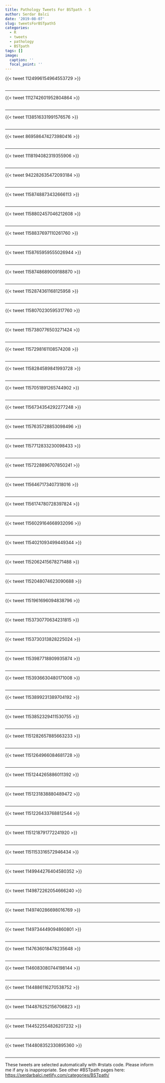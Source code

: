 ```yaml
---
title: Pathology Tweets For BSTpath - 5
author: Serdar Balci
date: '2019-08-07'
slug: tweetsForBSTpath5
categories:
  - R
  - tweets
  - pathology
  - BSTpath
tags: []
image:
  caption: ''
  focal_point: ''
---
```



{{< tweet 1124996154964553729 >}}
<br>
<br>
<hr>
{{< tweet 1112742601952804864 >}}
<br>
<br>
<hr>
{{< tweet 1138516331991576576 >}}
<br>
<br>
<hr>
{{< tweet 869586474273980416 >}}
<br>
<br>
<hr>
{{< tweet 1118194082319355906 >}}
<br>
<br>
<hr>
{{< tweet 942282635472093184 >}}
<br>
<br>
<hr>
{{< tweet 1158748873432666113 >}}
<br>
<br>
<hr>
{{< tweet 1158802457046212608 >}}
<br>
<br>
<hr>
{{< tweet 1158837697110261760 >}}
<br>
<br>
<hr>
{{< tweet 1158765959555026944 >}}
<br>
<br>
<hr>
{{< tweet 1158748689009188870 >}}
<br>
<br>
<hr>
{{< tweet 1152874361168125958 >}}
<br>
<br>
<hr>
{{< tweet 1158070230595317760 >}}
<br>
<br>
<hr>
{{< tweet 1157380776503271424 >}}
<br>
<br>
<hr>
{{< tweet 1157298161108574208 >}}
<br>
<br>
<hr>
{{< tweet 1158284589841993728 >}}
<br>
<br>
<hr>
{{< tweet 1157051891265744902 >}}
<br>
<br>
<hr>
{{< tweet 1156734354292277248 >}}
<br>
<br>
<hr>
{{< tweet 1157635728853098496 >}}
<br>
<br>
<hr>
{{< tweet 1157712833230098433 >}}
<br>
<br>
<hr>
{{< tweet 1157228896707850241 >}}
<br>
<br>
<hr>
{{< tweet 1156467173407318016 >}}
<br>
<br>
<hr>
{{< tweet 1156174780728397824 >}}
<br>
<br>
<hr>
{{< tweet 1156029164668932096 >}}
<br>
<br>
<hr>
{{< tweet 1154021093499449344 >}}
<br>
<br>
<hr>
{{< tweet 1152062415678271488 >}}
<br>
<br>
<hr>
{{< tweet 1152048074623090688 >}}
<br>
<br>
<hr>
{{< tweet 1151961696094838796 >}}
<br>
<br>
<hr>
{{< tweet 1153730770634231815 >}}
<br>
<br>
<hr>
{{< tweet 1153730313828225024 >}}
<br>
<br>
<hr>
{{< tweet 1153987718809935874 >}}
<br>
<br>
<hr>
{{< tweet 1153936630480171008 >}}
<br>
<br>
<hr>
{{< tweet 1153899231389704192 >}}
<br>
<br>
<hr>
{{< tweet 1153852329411530755 >}}
<br>
<br>
<hr>
{{< tweet 1151282657885663233 >}}
<br>
<br>
<hr>
{{< tweet 1151264966084681728 >}}
<br>
<br>
<hr>
{{< tweet 1151244265886011392 >}}
<br>
<br>
<hr>
{{< tweet 1151231838880489472 >}}
<br>
<br>
<hr>
{{< tweet 1151226433768812544 >}}
<br>
<br>
<hr>
{{< tweet 1151218791772241920 >}}
<br>
<br>
<hr>
{{< tweet 1151153316572946434 >}}
<br>
<br>
<hr>
{{< tweet 1149944276404580352 >}}
<br>
<br>
<hr>
{{< tweet 1149872262054666240 >}}
<br>
<br>
<hr>
{{< tweet 1149740286698016769 >}}
<br>
<br>
<hr>
{{< tweet 1149734449094860801 >}}
<br>
<br>
<hr>
{{< tweet 1147636018478235648 >}}
<br>
<br>
<hr>
{{< tweet 1146083080744198144 >}}
<br>
<br>
<hr>
{{< tweet 1144886116270538752 >}}
<br>
<br>
<hr>
{{< tweet 1144876252156706823 >}}
<br>
<br>
<hr>
{{< tweet 1144522554826207232 >}}
<br>
<br>
<hr>
{{< tweet 1144808352330895360 >}}
<br>
<br>
<hr>


These tweets are selected automatically with #rstats code. Please inform me if any is inappropriate.
See other #BSTpath pages here: https://serdarbalci.netlify.com/categories/BSTpath/
